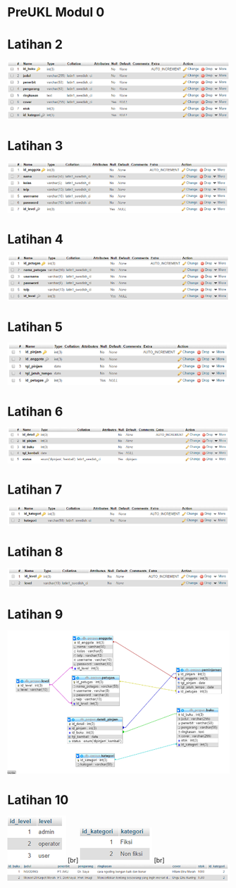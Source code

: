 # PreUKL Modul 0
# Latihan 2
![Alt Text](https://github.com/damarwdsyh003/PreUKL-Modul-0/blob/master/2.PNG)
# Latihan 3
![Alt Text](https://github.com/damarwdsyh003/PreUKL-Modul-0/blob/master/3.PNG)
# Latihan 4
![Alt Text](https://github.com/damarwdsyh003/PreUKL-Modul-0/blob/master/4.PNG)
# Latihan 5
![Alt Text](https://github.com/damarwdsyh003/PreUKL-Modul-0/blob/master/5.PNG)
# Latihan 6
![Alt Text](https://github.com/damarwdsyh003/PreUKL-Modul-0/blob/master/6.PNG)
# Latihan 7
![Alt Text](https://github.com/damarwdsyh003/PreUKL-Modul-0/blob/master/7.PNG)
# Latihan 8
![Alt Text](https://github.com/damarwdsyh003/PreUKL-Modul-0/blob/master/8.PNG)
# Latihan 9
![Alt Text](https://github.com/damarwdsyh003/PreUKL-Modul-0/blob/master/9.PNG)
# Latihan 10
![Alt Text](https://github.com/damarwdsyh003/PreUKL-Modul-0/blob/master/10.1.PNG)
[br]
![Alt Text](https://github.com/damarwdsyh003/PreUKL-Modul-0/blob/master/10.2.PNG)
[br]
![Alt Text](https://github.com/damarwdsyh003/PreUKL-Modul-0/blob/master/10.3.PNG)
